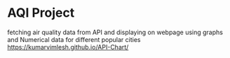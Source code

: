# AQI Project
fetching air quality  data from API and displaying on webpage using graphs and Numerical data for different popular cities
https://kumarvimlesh.github.io/API-Chart/
